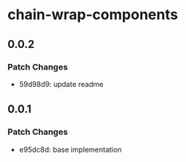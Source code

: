 # chain-wrap-components

## 0.0.2

### Patch Changes

- 59d98d9: update readme

## 0.0.1

### Patch Changes

- e95dc8d: base implementation
